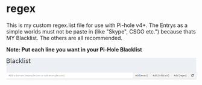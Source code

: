 # regex
This is my custom regex.list file for use with Pi-hole v4+. The Entrys as a simple worlds must not be paste in (like "Skype", CSGO etc.") because thats MY Blacklist. The others are all recommended.

**Note: Put each line you want in your Pi-Hole Blacklist**

<p align="left">
  <img width="550" src="https://github.com/SwissSkynet/regex/blob/master/blacklist.png">
</p>
